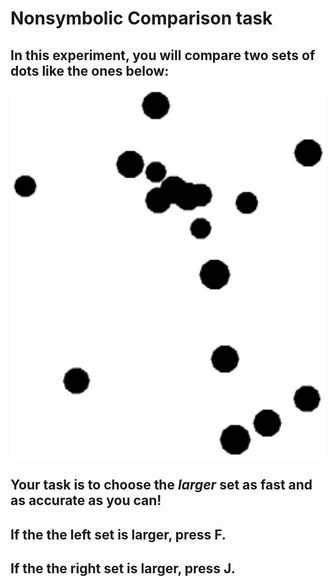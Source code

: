 # Nonsymbolic Comparison task 

## In this experiment, you will compare two sets of dots like the ones below:

<div style='float: center;'><img src='nonsymbolic_estimation/img/dots_17_73.png'  width="800"></img></div>


## Your task is to choose the *larger* set as fast and as accurate as you can!


<p>

</p>
<p>

</p>
<p>

</p>


## If the the **left** set is larger, press **F**.
## If the the **right** set is larger, press **J**.












